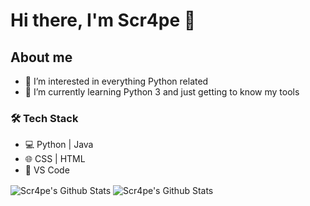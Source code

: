 # Hi there, I'm Scr4pe 👋

## About me
- 👀 I’m interested in everything Python related
- 🌱 I’m currently learning Python 3 and just getting to know my tools

 ### 🛠️ Tech Stack

- 💻 Python | Java
- 🌐 CSS | HTML
- 🔧 VS Code
<img align="center" alt="Scr4pe's Github Stats" src="https://github-readme-stats.vercel.app/api?username=Scr4pe&show_icons=true&hide_border=true&theme=merko" />
<img align="center" alt="Scr4pe's Github Stats" src="https://github-readme-stats.vercel.app/api/top-langs/?username=Scr4pe&layout=compact&theme=merko&hide_border=true" />

<!---
Scr4pe/Scr4pe is a ✨ special ✨ repository because its `README.md` (this file) appears on your GitHub profile.
You can click the Preview link to take a look at your changes.
--->
